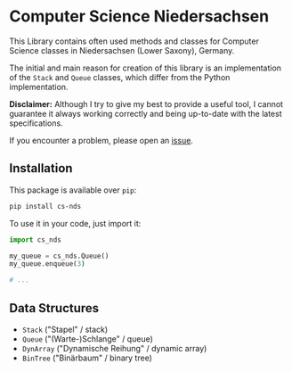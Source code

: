 
# Computer Science Niedersachsen

This Library contains often used methods and classes
for Computer Science classes in Niedersachsen (Lower Saxony), Germany.

The initial and main reason for creation of this library
is an implementation of the `Stack` and `Queue` classes,
which differ from the Python implementation.

**Disclaimer:**
Although I try to give my best to provide a useful tool,
I cannot guarantee it always working correctly and being
up-to-date with the latest specifications.

If you encounter a problem, please open an [issue](https://github.com/alexcoder04/cs_nds/issues).

## Installation

This package is available over `pip`:

```sh
pip install cs-nds
```

To use it in your code, just import it:

```python
import cs_nds

my_queue = cs_nds.Queue()
my_queue.enqueue(3)

# ...
```

## Data Structures

 - `Stack` ("Stapel" / stack)
 - `Queue` ("(Warte-)Schlange" / queue)
 - `DynArray` ("Dynamische Reihung" / dynamic array)
 - `BinTree` ("Binärbaum" / binary tree)

